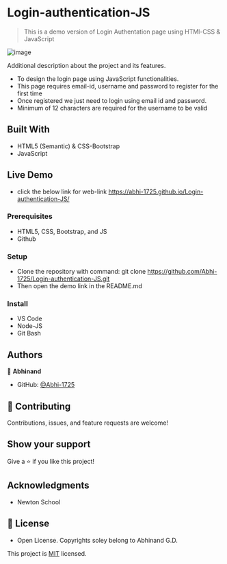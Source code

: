 # Login-authentication-JS

> This is a demo version of Login Authentation page using HTMl-CSS & JavaScript

![image](login-demo.JPG)


Additional description about the project and its features.

- To design the login page using JavaScript functionalities. 
- This page requires email-id, username and password to register for the first time
- Once registered we just need to login using email id and password.
- Minimum of 12 characters are required for the username to be valid

## Built With

- HTML5 (Semantic) & CSS-Bootstrap
- JavaScript

## Live Demo

- click the below link for web-link
https://abhi-1725.github.io/Login-authentication-JS/

### Prerequisites

- HTML5, CSS, Bootstrap, and JS
- Github

### Setup

- Clone the repository with command: git clone https://github.com/Abhi-1725/Login-authentication-JS.git
- Then open the demo link in the README.md

### Install

- VS Code
- Node-JS
- Git Bash

## Authors

👤 **Abhinand**

- GitHub: [@Abhi-1725](https://github.com/Abhi-1725)

## 🤝 Contributing

Contributions, issues, and feature requests are welcome!

## Show your support

Give a ⭐️ if you like this project!

## Acknowledgments

- Newton School

## 📝 License

- Open License. Copyrights soley belong to Abhinand G.D.

This project is [MIT](lic.url) licensed.
